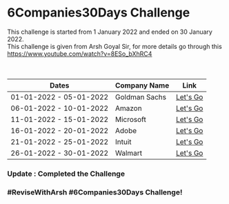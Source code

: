 <h1>6Companies30Days Challenge</h1>
This challenge is started from 1 January 2022 and ended on 30 January 2022.<br>
This challenge is given from Arsh Goyal Sir, for more details go through this <a href="https://www.youtube.com/watch?v=8ESo_bXhRC4"> https://www.youtube.com/watch?v=8ESo_bXhRC4</a>
<br><br><br>
<table>
  <thead>
    <th>Dates</th>
    <th>Company Name</th>
    <th>Link</th>
  </thead>
  <tr>
    <td>01-01-2022 - 05-01-2022</td>
    <td>Goldman Sachs</td>
    <td><a href="https://github.com/SantoshKumarSingh64/6Companies30days/tree/main/Goldman%20Sachs">Let's Go</a></td>
  </tr>
  <tr>
    <td>06-01-2022 - 10-01-2022</td>
    <td>Amazon</td>
    <td><a href="https://github.com/SantoshKumarSingh64/6Companies30days/tree/main/Amazon">Let's Go</a></td>
  </tr>
  <tr>
    <td>11-01-2022 - 15-01-2022</td>
    <td>Microsoft</td>
    <td><a href="https://github.com/SantoshKumarSingh64/6Companies30days/tree/main/Microsoft">Let's Go</a></td>
  </tr>
  <tr>
    <td>16-01-2022 - 20-01-2022</td>
    <td>Adobe</td>
    <td><a href="https://github.com/SantoshKumarSingh64/6Companies30days/tree/main/Adobe">Let's Go</a></td>
  </tr>
  <tr>
    <td>21-01-2022 - 25-01-2022</td>
    <td>Intuit</td>
    <td><a href="https://github.com/SantoshKumarSingh64/6Companies30days/tree/main/Intuit">Let's Go</a></td>
  </tr>
  <tr>
    <td>26-01-2022 - 30-01-2022</td>
    <td>Walmart</td>
    <td><a href="https://github.com/SantoshKumarSingh64/6Companies30days/tree/main/Walmart">Let's Go</a></td>
  </tr>
</table>
<h3>Update : Completed the Challenge</h3>
<h3>#ReviseWithArsh #6Companies30Days Challenge!</h3>
